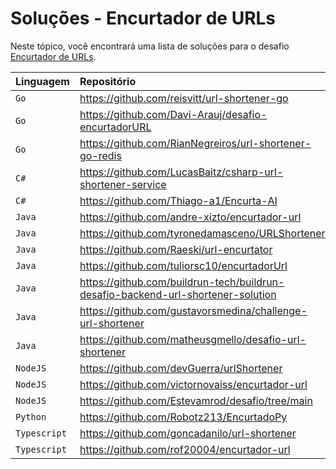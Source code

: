 # Soluções - Encurtador de URLs

Neste tópico, você encontrará uma lista de soluções para o desafio [Encurtador de URLs](PROBLEM.md).

| Linguagem    | Repositório                                                                      |
|:-------------|:---------------------------------------------------------------------------------|
| `Go`         | https://github.com/reisvitt/url-shortener-go                                     |
| `Go`         | https://github.com/Davi-Arauj/desafio-encurtadorURL                              |             
| `Go`         | https://github.com/RianNegreiros/url-shortener-go-redis                          |             
| `C#`         | https://github.com/LucasBaitz/csharp-url-shortener-service                       |   
| `C#`         | https://github.com/Thiago-a1/Encurta-AI                                          |
| `Java`       | https://github.com/andre-xizto/encurtador-url                                    |             
| `Java`       | https://github.com/tyronedamasceno/URLShortener                                  |             
| `Java`       | https://github.com/Raeski/url-encurtator                                         |             
| `Java`       | https://github.com/tuliorsc10/encurtadorUrl                                      |             
| `Java`       | https://github.com/buildrun-tech/buildrun-desafio-backend-url-shortener-solution |
| `Java`       | https://github.com/gustavorsmedina/challenge-url-shortener                       |
| `Java`       | https://github.com/matheusgmello/desafio-url-shortener                           |
| `NodeJS`     | https://github.com/devGuerra/urlShortener                                        |             
| `NodeJS`     | https://github.com/victornovaiss/encurtador-url                                  |             
| `NodeJS`     | https://github.com/Estevamrod/desafio/tree/main                                  |             
| `Python`     | https://github.com/Robotz213/EncurtadoPy                                         |    
| `Typescript` | https://github.com/goncadanilo/url-shortener                                     |             
| `Typescript` | https://github.com/rof20004/encurtador-url                                       | 
